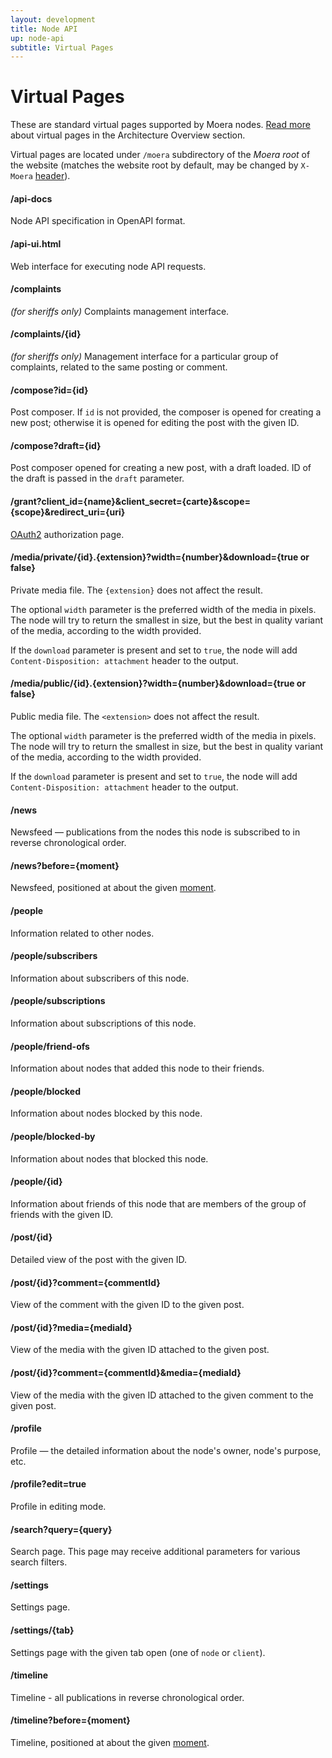 ```yaml
---
layout: development
title: Node API
up: node-api
subtitle: Virtual Pages
---
```


# Virtual Pages

These are standard virtual pages supported by Moera nodes.
[Read more][1] about virtual pages in the Architecture Overview section.

Virtual pages are located under `/moera` subdirectory of the *Moera
root* of the website (matches the website root by default, may be
changed by `X-Moera` [header][2]).

<h4 class="identifier">/api-docs</h4>

Node API specification in OpenAPI format.

<h4 class="identifier">/api-ui.html</h4>

Web interface for executing node API requests.

<h4 class="identifier">/complaints</h4>

_(for sheriffs only)_ Complaints management interface.

<h4 class="identifier">/complaints/{id}</h4>

_(for sheriffs only)_ Management interface for a particular group of complaints,
related to the same posting or comment.

<h4 class="identifier">/compose?id={id}</h4>

Post composer. If `id` is not provided, the composer is opened for
creating a new post; otherwise it is opened for editing the post with
the given ID.

<h4 class="identifier">/compose?draft={id}</h4>

Post composer opened for creating a new post, with a draft loaded. ID of
the draft is passed in the `draft` parameter.

<h4 class="identifier">
    /grant?client_id={name}&client_secret={carte}&scope={scope}&redirect_uri={uri}
</h4>

[OAuth2][4] authorization page.

<h4 class="identifier">
    /media/private/{id}.{extension}?width={number}&download={true or false}
</h4>

Private media file. The `{extension}` does not affect the result.

The optional `width` parameter is the preferred width of the media in pixels.
The node will try to return the smallest in size, but the best in quality variant
of the media, according to the width provided.

If the `download` parameter is present and set to `true`, the node will add
`Content-Disposition: attachment` header to the output.

<h4 class="identifier">/media/public/{id}.{extension}?width={number}&download={true or false}</h4>

Public media file. The `<extension>` does not affect the result.

The optional `width` parameter is the preferred width of the media in pixels.
The node will try to return the smallest in size, but the best in quality variant
of the media, according to the width provided.

If the `download` parameter is present and set to `true`, the node will add
`Content-Disposition: attachment` header to the output.

<h4 class="identifier">/news</h4>

Newsfeed — publications from the nodes this node is subscribed to in
reverse chronological order.

<h4 class="identifier">/news?before={moment}</h4>

Newsfeed, positioned at about the given [moment][3].

<h4 class="identifier">/people</h4>

Information related to other nodes.

<h4 class="identifier">/people/subscribers</h4>

Information about subscribers of this node.

<h4 class="identifier">/people/subscriptions</h4>

Information about subscriptions of this node.

<h4 class="identifier">/people/friend-ofs</h4>

Information about nodes that added this node to their friends.

<h4 class="identifier">/people/blocked</h4>

Information about nodes blocked by this node.

<h4 class="identifier">/people/blocked-by</h4>

Information about nodes that blocked this node.

<h4 class="identifier">/people/{id}</h4>

Information about friends of this node that are members of the group of friends
with the given ID.

<h4 class="identifier">/post/{id}</h4>

Detailed view of the post with the given ID.

<h4 class="identifier">/post/{id}?comment={commentId}</h4>

View of the comment with the given ID to the given post.

<h4 class="identifier">/post/{id}?media={mediaId}</h4>

View of the media with the given ID attached to the given post.

<h4 class="identifier">/post/{id}?comment={commentId}&media={mediaId}</h4>

View of the media with the given ID attached to the given comment to the given post.

<h4 class="identifier">/profile</h4>

Profile — the detailed information about the node's owner, node's
purpose, etc.

<h4 class="identifier">/profile?edit=true</h4>

Profile in editing mode.

<h4 class="identifier">/search?query={query}</h4>

Search page. This page may receive additional parameters for various search
filters.

<h4 class="identifier">/settings</h4>

Settings page.

<h4 class="identifier">/settings/{tab}</h4>

Settings page with the given tab open (one of `node` or `client`).

<h4 class="identifier">/timeline</h4>

Timeline - all publications in reverse chronological order.

<h4 class="identifier">/timeline?before={moment}</h4>

Timeline, positioned at about the given [moment][3].

[1]: /overview/browsing.html
<!-- @IGNORE PREVIOUS: link -->
[2]: headers.html
<!-- @IGNORE PREVIOUS: link -->
[3]: moment.html
<!-- @IGNORE PREVIOUS: link -->
[4]: oauth2.html
